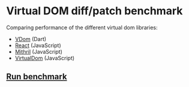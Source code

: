 # Virtual DOM diff/patch benchmark

Comparing performance of the different virtual dom libraries:

- [VDom](https://github.com/localvoid/vdom) (Dart)
- [React](http://facebook.github.io/react/) (JavaScript)
- [Mithril](http://lhorie.github.io/mithril/index.html) (JavaScript)
- [VirtualDom](https://github.com/Matt-Esch/virtual-dom) (JavaScript)

## [Run benchmark](http://localvoid.github.io/vdom-benchmark/)